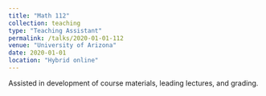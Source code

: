 ```yaml
---
title: "Math 112"
collection: teaching
type: "Teaching Assistant"
permalink: /talks/2020-01-01-112
venue: "University of Arizona"
date: 2020-01-01
location: "Hybrid online"
---
```


Assisted in development of course materials, leading lectures, and grading.
